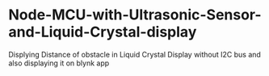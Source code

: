 # Node-MCU-with-Ultrasonic-Sensor-and-Liquid-Crystal-display

Displying Distance of obstacle in Liquid Crystal Display without I2C bus
and also displaying it on blynk app
